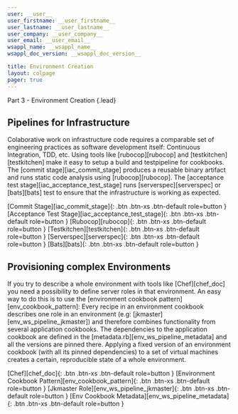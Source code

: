 ```yaml
---
user: __user__
user_firstname: __user_firstname__
user_lastname: __user_lastname__
user_company: __user_company__
user_email: __user_email__
wsappl_name: __wsappl_name__
wsappl_doc_version: __wsappl_doc_version__

title: Environment Creation
layout: colpage
pager: true
---
```

Part 3 - Environment Creation
{.lead}

<div class="row" markdown="1">
<div class="col-md-6">

<h2>Pipelines for Infrastructure</h2>

Colaborative work on infrastructure code requires a comparable set of engineering practices as software development itself: Continuous Integration, TDD, etc. Using tools like [rubocop][rubocop] and [testkitchen][testkitchen] make it easy to setup a build and testpipeline for cookbooks. The [commit stage][iac_commit_stage] produces a reusable binary artifact and runs static code analysis using [rubocop][rubocop]. The [acceptance test stage][iac_acceptance_test_stage] runs [serverspec][serverspec] or [bats][bats] test to ensure that the infrastructure is working as expected.

[Commit Stage][iac_commit_stage]{: .btn .btn-xs .btn-default role=button }
[Acceptance Test Stage][iac_acceptance_test_stage]{: .btn .btn-xs .btn-default role=button }
[Rubocop][rubocop]{: .btn .btn-xs .btn-default role=button }
[Testkitchen][testkitchen]{: .btn .btn-xs .btn-default role=button }
[Serverspec][serverspec]{: .btn .btn-xs .btn-default role=button }
[Bats][bats]{: .btn .btn-xs .btn-default role=button }

</div>
<div class="col-md-6" markdown="1">

<h2>Provisioning complex Environments</h2>

If you try to describe a whole environment with tools like [Chef][chef_doc] you need a possibility to define server roles in that environment. An easy way to do this is to use the [environment cookbook pattern][env_cookbook_pattern]: Every recipe in an environment cookbook describes one role in an environment (e.g: [jkmaster][env_ws_pipeline_jkmaster]) and therefore combines functionality from several application cookbooks. The dependencies to the application cookbook are defined in the [metadata.rb][env_ws_pipeline_metadata] and all the versions are pinned there. Applying a fixed version of an environment cookbook (with all its pinned dependencies) to a set of virtual machines creates a certain, reproducible state of a whole environment.

[Chef][chef_doc]{: .btn .btn-xs .btn-default role=button }
[Environment Cookbook Pattern][env_cookbook_pattern]{: .btn .btn-xs .btn-default role=button }
[Jkmaster Role][env_ws_pipeline_jkmaster]{: .btn .btn-xs .btn-default role=button }
[Env Cookbook Metadata][env_ws_pipeline_metadata]{: .btn .btn-xs .btn-default role=button }

</div>
</div>
